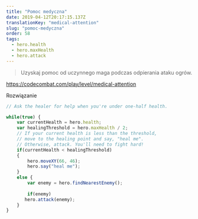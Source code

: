 ```yaml
---
title: "Pomoc medyczna"
date: 2019-04-12T20:17:15.137Z
translationKey: "medical-attention"
slug: "pomoc-medyczna"
order: 58
tags:
  - hero.health
  - hero.maxHealth
  - hero.attack
---
```


> Uzyskaj pomoc od uczynnego maga podczas odpierania ataku ogrów.

https://codecombat.com/play/level/medical-attention

Rozwiązanie

```javascript
// Ask the healer for help when you're under one-half health.

while(true) {
    var currentHealth = hero.health;
    var healingThreshold = hero.maxHealth / 2;
    // If your current health is less than the threshold,
    // move to the healing point and say, "heal me".
    // Otherwise, attack. You'll need to fight hard!
    if(currentHealth < healingThreshold)
    {
        hero.moveXY(66, 46);
        hero.say("heal me");
    }
    else {
        var enemy = hero.findNearestEnemy();
        
        if(enemy)
       hero.attack(enemy);
    }    
}

```


